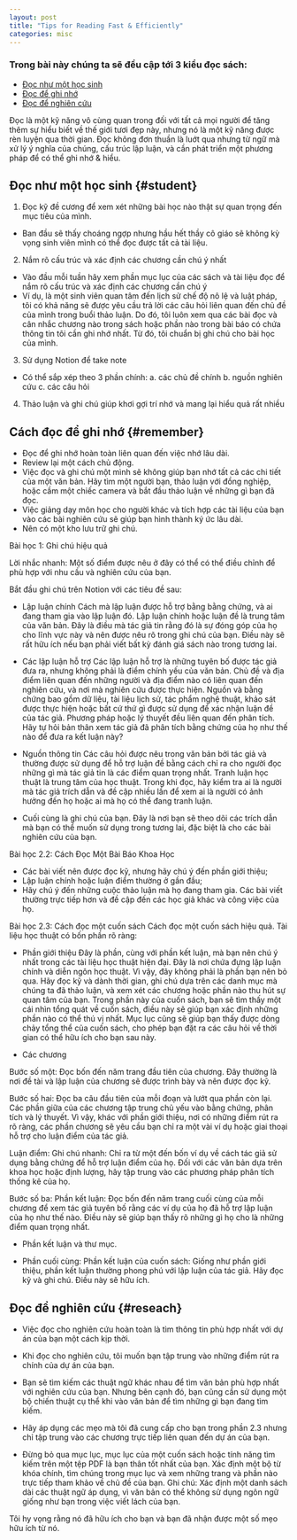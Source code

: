 ```yaml
---
layout: post
title: "Tips for Reading Fast & Efficiently"
categories: misc
---
```



### Trong bài này chúng ta sẽ đều cập tới 3 kiểu đọc sách:
* [Đọc như một học sinh](#student)
* [Đọc để ghi nhớ](#remember)
* [Đọc để nghiên cứu](#reseach)

 Đọc là một kỹ năng vô cùng quan trong đối với tất cả mọi người để tăng thêm sự hiểu biết về thế giới tươi đẹp này, nhưng nó là một kỹ năng được rèn luyện qua thời gian. Đọc không đơn thuần là luớt qua nhưng từ ngữ mà xử lý ý nghĩa của chúng, cấu trúc lập luận, và cần phát triển một phương pháp để có thể ghi nhớ & hiểu.  

## Đọc như một học sinh {#student}

1. Đọc kỹ đề cương để xem xét những bài học nào thật sự quan trọng đến mục tiêu của mình.
  - Ban đầu sẽ thấy choáng ngợp nhưng hầu hết thầy cô giáo sẽ không kỳ vọng sinh viên mình có thể đọc được tất cả tài liệu.

2. Nắm rõ cấu trúc và xác định các chương cần chú ý nhất
  - Vào đầu mỗi tuần hãy xem phần mục lục của các sách và tài liệu đọc để nắm rõ cấu trúc và xác định các chương cần chú ý
  - Ví dụ, là một sinh viên quan tâm đến lịch sử chế độ nô lệ và luật pháp, tôi có khả năng sẽ được yêu cầu trả lời các câu hỏi liên quan đến chủ đề của mình trong buổi thảo luận. Do đó, tôi luôn xem qua các bài đọc và cân nhắc chương nào trong sách hoặc phần nào trong bài báo có chứa thông tin tôi cần ghi nhớ nhất. Từ đó, tôi chuẩn bị ghi chú cho bài học của mình.

3. Sử dụng Notion để take note 
  - Có thể sắp xép theo 3 phần chính:
    a.  các chủ đề chính
    b.  nguồn nghiên cứu
    c.  các câu hỏi
    
4. Thảo luận và ghi chú  giúp khơi gợi trí nhớ và mang lại hiểu quả rất nhiều

## Cách đọc để ghi nhớ {#remember} 
- Đọc để ghi nhớ hoàn toàn liên quan đến việc nhớ lâu dài. 
- Review lại một cách chủ động.  
- Việc đọc và ghi chú một mình sẽ không giúp bạn nhớ tất cả các chi tiết của một văn bản. Hãy tìm một người bạn, thảo luận với đồng nghiệp, hoặc cầm một chiếc camera và bắt đầu thảo luận về những gì bạn đã đọc. 
- Việc giảng dạy môn học cho người khác và tích hợp các tài liệu của bạn vào các bài nghiên cứu sẽ giúp bạn hình thành ký ức lâu dài.
- Nên có một kho lưu trữ ghi chú.

Bài học 1: Ghi chú hiệu quả

Lời nhắc nhanh: Một số điểm được nêu ở đây có thể có thể điều chỉnh để phù hợp với nhu cầu và nghiên cứu của bạn.

Bắt đầu ghi chú trên Notion với các tiêu đề sau:

- Lập luận chính
Cách mà lập luận được hỗ trợ bằng bằng chứng, và ai đang tham gia vào lập luận đó.
Lập luận chính hoặc luận đề là trung tâm của văn bản. Đây là điều mà tác giả tin rằng đó là sự đóng góp của họ cho lĩnh vực này và nên được nêu rõ trong ghi chú của bạn. Điều này sẽ rất hữu ích nếu bạn phải viết bất kỳ đánh giá sách nào trong tương lai.

- Các lập luận hỗ trợ
Các lập luận hỗ trợ là những tuyên bố được tác giả đưa ra, nhưng không phải là điểm chính yếu của văn bản. Chủ đề và địa điểm liên quan đến những người và địa điểm nào có liên quan đến nghiên cứu, và nơi mà nghiên cứu được thực hiện. Nguồn và bằng chứng bao gồm dữ liệu, tài liệu lịch sử, tác phẩm nghệ thuật, khảo sát được thực hiện hoặc bất cứ thứ gì được sử dụng để xác nhận luận đề của tác giả. Phương pháp hoặc lý thuyết đều liên quan đến phân tích. Hãy tự hỏi bản thân xem tác giả đã phân tích bằng chứng của họ như thế nào để đưa ra kết luận này?

- Nguồn thông tin
Các câu hỏi được nêu trong văn bản bởi tác giả và thường được sử dụng để hỗ trợ luận đề bằng cách chỉ ra cho người đọc những gì mà tác giả tin là các điểm quan trọng nhất. Tranh luận học thuật là trung tâm của học thuật. Trong khi đọc, hãy kiểm tra ai là người mà tác giả trích dẫn và đề cập nhiều lần để xem ai là người có ảnh hưởng đến họ hoặc ai mà họ có thể đang tranh luận.

- Cuối cùng là ghi chú của bạn. Đây là nơi bạn sẽ theo dõi các trích dẫn mà bạn có thể muốn sử dụng trong tương lai, đặc biệt là cho các bài nghiên cứu của bạn.

Bài học 2.2: Cách Đọc Một Bài Báo Khoa Học
- Các bài viết nên được đọc kỹ, nhưng hãy chú ý đến phần giới thiệu;
- Lập luận chính hoặc luận điểm thường ở gần đầu;
- Hãy chú ý đến những cuộc thảo luận mà họ đang tham gia. Các bài viết thường trực tiếp hơn và đề cập đến các học giả khác và công việc của họ.

Bài học 2.3: Cách đọc một cuốn sách
Cách đọc một cuốn sách hiệu quả. Tài liệu học thuật có bốn phần rõ ràng:

-  Phần giới thiệu
Đây là phần, cùng với phần kết luận, mà bạn nên chú ý nhất trong các tài liệu học thuật hiện đại. Đây là nơi chứa đựng lập luận chính và diễn ngôn học thuật. Vì vậy, đây không phải là phần bạn nên bỏ qua. Hãy đọc kỹ và dành thời gian, ghi chú dựa trên các danh mục mà chúng ta đã thảo luận, và xem xét các chương hoặc phần nào thu hút sự quan tâm của bạn. Trong phần này của cuốn sách, bạn sẽ tìm thấy một cái nhìn tổng quát về cuốn sách, điều này sẽ giúp bạn xác định những phần nào có thể thú vị nhất. Mục lục cũng sẽ giúp bạn thấy được dòng chảy tổng thể của cuốn sách, cho phép bạn đặt ra các câu hỏi về thời gian có thể hữu ích cho bạn sau này.

- Các chương

Bước số một: Đọc bốn đến năm trang đầu tiên của chương. Đây thường là nơi đề tài và lập luận của chương sẽ được trình bày và nên được đọc kỹ.

Bước số hai: Đọc ba câu đầu tiên của mỗi đoạn và lướt qua phần còn lại. Các phần giữa của các chương tập trung chủ yếu vào bằng chứng, phân tích và lý thuyết. Vì vậy, khác với phần giới thiệu, nơi có những điểm rút ra rõ ràng, các phần chương sẽ yêu cầu bạn chỉ ra một vài ví dụ hoặc giai thoại hỗ trợ cho luận điểm của tác giả.

Luận điểm: Ghi chú nhanh: Chỉ ra từ một đến bốn ví dụ về cách tác giả sử dụng bằng chứng để hỗ trợ luận điểm của họ. Đối với các văn bản dựa trên khoa học hoặc định lượng, hãy tập trung vào các phương pháp phân tích thống kê của họ.

Bước số ba: Phần kết luận: Đọc bốn đến năm trang cuối cùng của mỗi chương để xem tác giả tuyên bố rằng các ví dụ của họ đã hỗ trợ lập luận của họ như thế nào. Điều này sẽ giúp bạn thấy rõ những gì họ cho là những điểm quan trọng nhất.

- Phần kết luận và thư mục.

- Phần cuối cùng: Phần kết luận của cuốn sách: Giống như phần giới thiệu, phần kết luận thường phong phú với lập luận của tác giả. Hãy đọc kỹ và ghi chú. Điều này sẽ hữu ích.

## Đọc để nghiên cứu {#reseach} 

- Việc đọc cho nghiên cứu hoàn toàn là tìm thông tin phù hợp nhất với dự án của bạn một cách kịp thời.
- Khi đọc cho nghiên cứu, tôi muốn bạn tập trung vào những điểm rút ra chính của dự án của bạn.
- Bạn sẽ tìm kiếm các thuật ngữ khác nhau để tìm văn bản phù hợp nhất với nghiên cứu của bạn. Nhưng bên cạnh đó, bạn cũng cần sử dụng một bộ chiến thuật cụ thể khi vào văn bản để tìm những gì bạn đang tìm kiếm.

- Hãy áp dụng các mẹo mà tôi đã cung cấp cho bạn trong phần 2.3 nhưng chỉ tập trung vào các chương trực tiếp liên quan đến dự án của bạn.
- Đừng bỏ qua mục lục, mục lục của một cuốn sách hoặc tính năng tìm kiếm trên một tệp PDF là bạn thân tốt nhất của bạn. Xác định một bộ từ khóa chính, tìm chúng trong mục lục và xem những trang và phần nào trực tiếp tham khảo về chủ đề của bạn. 
Ghi chú: Xác định một danh sách dài các thuật ngữ áp dụng, vì văn bản có thể không sử dụng ngôn ngữ giống như bạn trong việc viết lách của bạn.


Tôi hy vọng rằng nó đã hữu ích cho bạn và bạn đã nhận được một số mẹo hữu ích từ nó.

